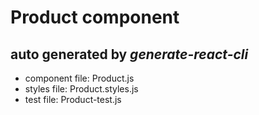 # Product component

## auto generated by *generate-react-cli*

- component file: Product.js
- styles file: Product.styles.js
- test file: Product-test.js
